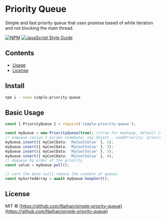 # Priority Queue

Simple and fast priority queue that uses promise based of while iteration and not blocking the main thread.

>

[![NPM](https://img.shields.io/npm/v/react-d3-tree-editor.svg)](https://www.npmjs.com/package/simple-priority-queue) [![JavaScript Style Guide](https://img.shields.io/badge/code_style-standard-brightgreen.svg)](https://standardjs.com)

## Contents <!-- omit in toc -->

- [Usage](#basic-usage)
- [License](#license)

## Install

```bash
npm i --save simple-priority-queue
```

## Basic Usage

```ts
const { PriorityQueue } = require('simple-priority-queue');

const myQueue = new PriorityQueue(true); //true for maxheap, default is minheap
// enqueue recive 2 params nodeData: any object , nodePriority: priority of data
myQueue.insert({ myCoolData: 'MyCoolValue' }, 1);
myQueue.insert({ myCoolData: 'MyCoolValue' }, 2);
myQueue.insert({ myCoolData: 'MyCoolValue' }, 3);
myQueue.insert({ myCoolData: 'MyCoolValue' }, 4);
// dequeue by order of the priority
const value = myQueue.poll();

// sort the data (will remove the content of queue)
const mySortedArray = await myQueue.heapSort();
```

## License

MIT © [https://github.com/Naihan/simple-priority-queue](https://github.com/Naihan/simple-priority-queue)
